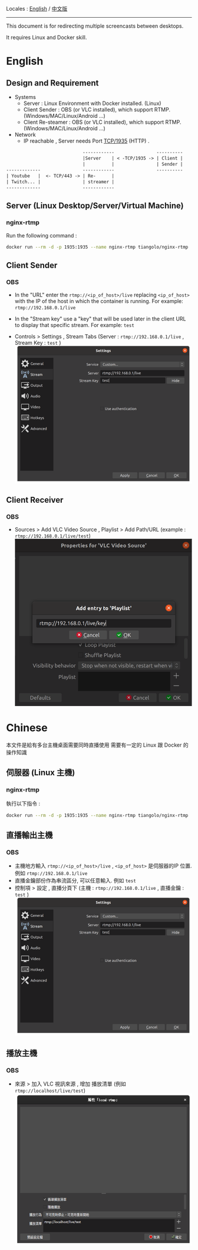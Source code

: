 Locales : [English](#english) / [中文版](#chinese)

------

This document is for redirecting multiple screencasts between desktops.

It requires Linux and Docker skill.

# English
## Design and Requirement 
- Systems
   - Server : Linux Environment with Docker installed.  (Linux)
   - Client Sender : OBS (or VLC installed), which support RTMP. (Windows/MAC/Linux/Android ...)
   - Client Re-steamer : OBS (or VLC installed), which support RTMP. (Windows/MAC/Linux/Android ...)
- Network
   - IP reachable , Server needs Port <ins>TCP/1935</ins> (HTTP) .

```
                             ------------                ----------
                             |Server    | < -TCP/1935 -> | Client |
                             |          |                | Sender |
-------------                ------------                ----------
| Youtube   |  <- TCP/443 -> | Re-      |
| Twitch... |                | streamer |
-------------                ------------
```

## Server (Linux Desktop/Server/Virtual Machine)
### nginx-rtmp
Run the following command :

```bash
docker run --rm -d -p 1935:1935 --name nginx-rtmp tiangolo/nginx-rtmp
```

## Client Sender
### OBS
- In the "URL" enter the `rtmp://<ip_of_host>/live` replacing `<ip_of_host>` with the IP of the host in which the container is running. For example: `rtmp://192.168.0.1/live`
- In the "Stream key" use a "key" that will be used later in the client URL to display that specific stream. For example: `test`

- Controls > Settings , Stream Tabs (Server : `rtmp://192.168.0.1/live` , Stream Key : `test` )
![](images/streaming_obs_sender.png)

## Client Receiver 
### OBS
 - Sources > Add VLC Video Source , Playlist > Add Path/URL (example : `rtmp://192.168.0.1/live/test`)
![](images/streaming_obs_receiver.png)
# Chinese
本文件是給有多台主機桌面需要同時直播使用
需要有一定的 Linux 跟 Docker 的操作知識

## 伺服器 (Linux 主機)
### nginx-rtmp
執行以下指令 :

```bash
docker run --rm -d -p 1935:1935 --name nginx-rtmp tiangolo/nginx-rtmp
```

## 直播輸出主機
### OBS
- 主機地方輸入 `rtmp://<ip_of_host>/live` , `<ip_of_host>` 是伺服器的IP 位置. 例如 `rtmp://192.168.0.1/live`
- 直播金鑰部份作為串流區分, 可以任意輸入. 例如 `test`
- 控制項 > 設定 , 直播分頁下 (主機 : `rtmp://192.168.0.1/live` , 直播金鑰 : `test` )
![](images/streaming_obs_sender.png)

## 播放主機
### OBS
- 來源 > 加入 VLC 視訊來源 , 增加 播放清單 (例如 `rtmp://localhost/live/test`)
![](images/streaming_obs_receiver_cht.png)